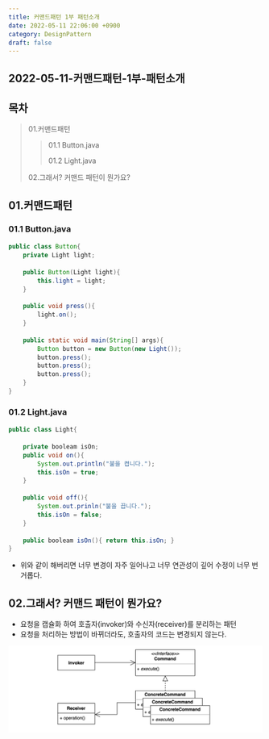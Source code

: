 ```yaml
---
title: 커맨드패턴 1부 패턴소개 
date: 2022-05-11 22:06:00 +0900
category: DesignPattern
draft: false
---
```


## 2022-05-11-커맨드패턴-1부-패턴소개
## 목차
>01.커맨드패턴
>
>>01.1 Button.java
>>
>>01.2 Light.java
>>
>02.그래서? 커맨드 패턴이 뭔가요?

## 01.커맨드패턴

### 01.1 Button.java

```java
public class Button{
    private Light light;
    
    public Button(Light light){
        this.light = light;
    }
    
    public void press(){
        light.on();
    }
    
    public static void main(String[] args){
        Button button = new Button(new Light());
        button.press();
        button.press();
        button.press();   
    }
}
```

### 01.2 Light.java

```java
public class Light{
    
    private booleam isOn;
    public void on(){
        System.out.println("불을 켭니다.");
        this.isOn = true;
    }
    
    public void off(){
        System.out.prinln("불을 끕니다.");
        this.isOn = false;
    }
    
    public booleam isOn(){ return this.isOn; }
}
```

- 위와 같이 해버리면 너무 변경이 자주 일어나고 너무 연관성이 깊어 수정이 너무 번거롭다.

## 02.그래서? 커맨드 패턴이 뭔가요?

- 요청을 캡슐화 하여 호출자(invoker)와 수신자(receiver)를 분리하는 패턴
- 요청을 처리하는 방법이 바뀌더라도, 호출자의 코드는 변경되지 않는다.

![image-20220511222036332](../../assets/img/post/2022-05-11-커맨드패턴-1부-패턴소개.assets/image-20220511222036332.png)